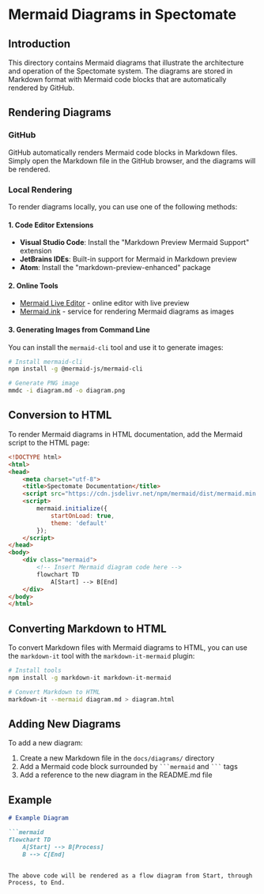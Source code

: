 # Mermaid Diagrams in Spectomate

## Introduction

This directory contains Mermaid diagrams that illustrate the architecture and operation of the Spectomate system. The diagrams are stored in Markdown format with Mermaid code blocks that are automatically rendered by GitHub.

## Rendering Diagrams

### GitHub

GitHub automatically renders Mermaid code blocks in Markdown files. Simply open the Markdown file in the GitHub browser, and the diagrams will be rendered.

### Local Rendering

To render diagrams locally, you can use one of the following methods:

#### 1. Code Editor Extensions

- **Visual Studio Code**: Install the "Markdown Preview Mermaid Support" extension
- **JetBrains IDEs**: Built-in support for Mermaid in Markdown preview
- **Atom**: Install the "markdown-preview-enhanced" package

#### 2. Online Tools

- [Mermaid Live Editor](https://mermaid.live/) - online editor with live preview
- [Mermaid.ink](https://mermaid.ink/) - service for rendering Mermaid diagrams as images

#### 3. Generating Images from Command Line

You can install the `mermaid-cli` tool and use it to generate images:

```bash
# Install mermaid-cli
npm install -g @mermaid-js/mermaid-cli

# Generate PNG image
mmdc -i diagram.md -o diagram.png
```

## Conversion to HTML

To render Mermaid diagrams in HTML documentation, add the Mermaid script to the HTML page:

```html
<!DOCTYPE html>
<html>
<head>
    <meta charset="utf-8">
    <title>Spectomate Documentation</title>
    <script src="https://cdn.jsdelivr.net/npm/mermaid/dist/mermaid.min.js"></script>
    <script>
        mermaid.initialize({
            startOnLoad: true,
            theme: 'default'
        });
    </script>
</head>
<body>
    <div class="mermaid">
        <!-- Insert Mermaid diagram code here -->
        flowchart TD
            A[Start] --> B[End]
    </div>
</body>
</html>
```

## Converting Markdown to HTML

To convert Markdown files with Mermaid diagrams to HTML, you can use the `markdown-it` tool with the `markdown-it-mermaid` plugin:

```bash
# Install tools
npm install -g markdown-it markdown-it-mermaid

# Convert Markdown to HTML
markdown-it --mermaid diagram.md > diagram.html
```

## Adding New Diagrams

To add a new diagram:

1. Create a new Markdown file in the `docs/diagrams/` directory
2. Add a Mermaid code block surrounded by ` ```mermaid ` and ` ``` ` tags
3. Add a reference to the new diagram in the README.md file

## Example

```markdown
# Example Diagram

```mermaid
flowchart TD
    A[Start] --> B[Process]
    B --> C[End]
```
```

The above code will be rendered as a flow diagram from Start, through Process, to End.
